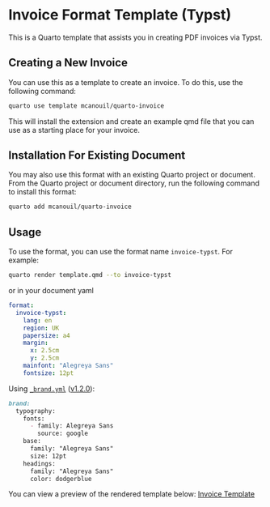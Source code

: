 # Invoice Format Template (Typst)

This is a Quarto template that assists you in creating PDF invoices via Typst.

## Creating a New Invoice

You can use this as a template to create an invoice.
To do this, use the following command:

```bash
quarto use template mcanouil/quarto-invoice
```

This will install the extension and create an example qmd file that you can use as a starting place for your invoice.

## Installation For Existing Document

You may also use this format with an existing Quarto project or document.
From the Quarto project or document directory, run the following command to install this format:

```bash
quarto add mcanouil/quarto-invoice
```

## Usage

To use the format, you can use the format name `invoice-typst`.
For example:

```bash
quarto render template.qmd --to invoice-typst
```

or in your document yaml

```yaml
format:
  invoice-typst:
    lang: en
    region: UK
    papersize: a4
    margin:
      x: 2.5cm
      y: 2.5cm
    mainfont: "Alegreya Sans"
    fontsize: 12pt 
```

Using [`_brand.yml`](https://posit-dev.github.io/brand-yml/) ([v1.2.0](../../releases/tag/1.2.0)):

```markdown
brand:
  typography:
    fonts:
      - family: Alegreya Sans
        source: google
    base:
      family: "Alegreya Sans"
      size: 12pt
    headings:
      family: "Alegreya Sans"
      color: dodgerblue
```

You can view a preview of the rendered template below: [Invoice Template](https://m.canouil.dev/quarto-invoice/index.pdf)
